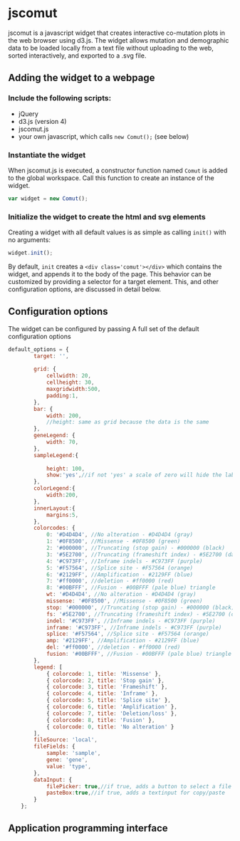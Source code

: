 # jscomut
jscomut is a javascript widget that creates interactive co-mutation plots in the web browser using d3.js. The widget allows mutation and demographic data to be loaded locally from a text file without uploading to the web, sorted interactively, and exported to a .svg file.

## Adding the widget to a webpage
### Include the following scripts:
- jQuery
- d3.js (version 4)
- jscomut.js
- your own javascript, which calls `new Comut();` (see below)

### Instantiate the widget
When jscomut.js is executed, a constructor function named `Comut` is added to the global workspace. Call this function to create an instance of the widget.
```javascript
var widget = new Comut();
```
### Initialize the widget to create the html and svg elements
Creating a widget with all default values is as simple as calling `init()` with no arguments:
```javascript
widget.init();
```
By default, `init` creates a `<div class='comut'></div>` which contains the widget, and appends it to the body of the page. This behavior can be customized by providing a selector for a target element. This, and other configuration options, are discussed in detail below.

## Configuration options
The widget can be configured by passing 
A full set of the default configuration options
```javascript
default_options = {
        target: '',
        
        grid: {
            cellwidth: 20,
            cellheight: 30,
            maxgridwidth:500,
            padding:1,
        },
        bar: {
            width: 200,
            //height: same as grid because the data is the same
        },
        geneLegend: {
            width: 70,
        },
        sampleLegend:{
            
            height: 100,
            show:'yes',//if not 'yes' a scale of zero will hide the labels
        },
        colorLegend:{
            width:200,
        },
        innerLayout:{
            margins:5,
        },
        colorcodes: {
            0: '#D4D4D4', //No alteration - #D4D4D4 (gray)
            1: '#0F8500', //Missense - #0F8500 (green)
            2: '#000000', //Truncating (stop gain) - #000000 (black)
            3: '#5E2700', //Truncating (frameshift index) - #5E2700 (dark brown)
            4: '#C973FF', //Inframe indels - #C973FF (purple)
            5: '#F57564', //Splice site - #F57564 (orange)
            6: '#2129FF', //Amplification - #2129FF (blue)
            7: '#ff0000', //deletion - #ff0000 (red)
            8: '#00BFFF', //Fusion - #00BFFF (pale blue) triangle
            wt: '#D4D4D4', //No alteration - #D4D4D4 (gray)
            missense: '#0F8500', //Missense - #0F8500 (green)
            stop: '#000000', //Truncating (stop gain) - #000000 (black)
            fs: '#5E2700', //Truncating (frameshift index) - #5E2700 (dark brown)
            indel: '#C973FF', //Inframe indels - #C973FF (purple)
            inframe: '#C973FF', //Inframe indels - #C973FF (purple)
            splice: '#F57564', //Splice site - #F57564 (orange)
            amp: '#2129FF', //Amplification - #2129FF (blue)
            del: '#ff0000', //deletion - #ff0000 (red)
            fusion: '#00BFFF', //Fusion - #00BFFF (pale blue) triangle
        },
        legend: [
            { colorcode: 1, title: 'Missense' },
            { colorcode: 2, title: 'Stop gain' },
            { colorcode: 3, title: 'Frameshift' },
            { colorcode: 4, title: 'Inframe' },
            { colorcode: 5, title: 'Splice site' },
            { colorcode: 6, title: 'Amplification' },
            { colorcode: 7, title: 'Deletion/loss' },
            { colorcode: 8, title: 'Fusion' },
            { colorcode: 0, title: 'No alteration' }
        ],
        fileSource: 'local',
        fileFields: {
            sample: 'sample',
            gene: 'gene',
            value: 'type',
        },
        dataInput: {
            filePicker: true,//if true, adds a button to select a file
            pasteBox:true,//if true, adds a textinput for copy/paste
        }
    };
```


## Application programming interface

